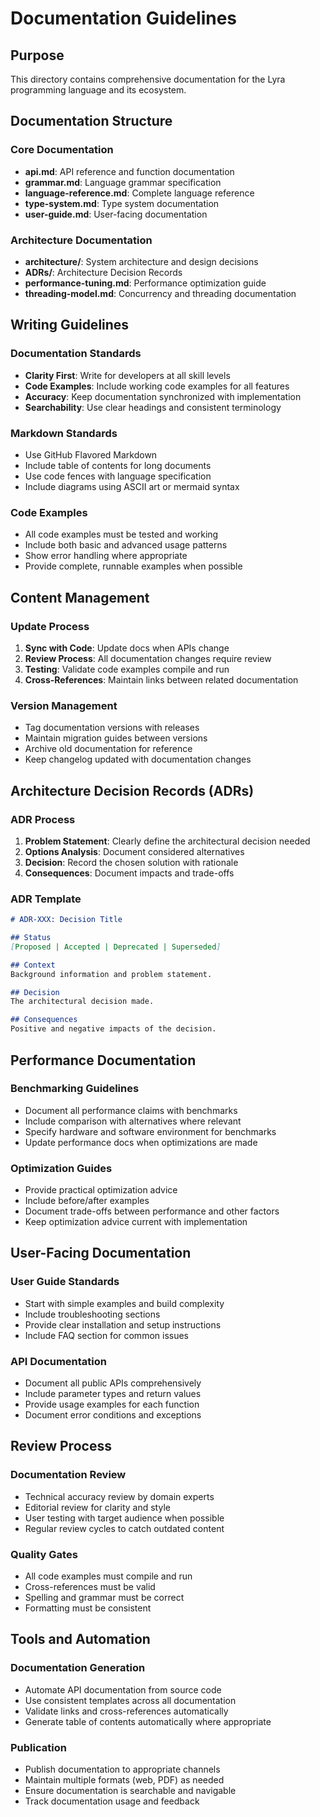 # Documentation Guidelines

## Purpose

This directory contains comprehensive documentation for the Lyra programming language and its ecosystem.

## Documentation Structure

### Core Documentation
- **api.md**: API reference and function documentation
- **grammar.md**: Language grammar specification
- **language-reference.md**: Complete language reference
- **type-system.md**: Type system documentation
- **user-guide.md**: User-facing documentation

### Architecture Documentation
- **architecture/**: System architecture and design decisions
- **ADRs/**: Architecture Decision Records
- **performance-tuning.md**: Performance optimization guide
- **threading-model.md**: Concurrency and threading documentation

## Writing Guidelines

### Documentation Standards
- **Clarity First**: Write for developers at all skill levels
- **Code Examples**: Include working code examples for all features
- **Accuracy**: Keep documentation synchronized with implementation
- **Searchability**: Use clear headings and consistent terminology

### Markdown Standards
- Use GitHub Flavored Markdown
- Include table of contents for long documents
- Use code fences with language specification
- Include diagrams using ASCII art or mermaid syntax

### Code Examples
- All code examples must be tested and working
- Include both basic and advanced usage patterns
- Show error handling where appropriate
- Provide complete, runnable examples when possible

## Content Management

### Update Process
1. **Sync with Code**: Update docs when APIs change
2. **Review Process**: All documentation changes require review
3. **Testing**: Validate code examples compile and run
4. **Cross-References**: Maintain links between related documentation

### Version Management
- Tag documentation versions with releases
- Maintain migration guides between versions
- Archive old documentation for reference
- Keep changelog updated with documentation changes

## Architecture Decision Records (ADRs)

### ADR Process
1. **Problem Statement**: Clearly define the architectural decision needed
2. **Options Analysis**: Document considered alternatives
3. **Decision**: Record the chosen solution with rationale
4. **Consequences**: Document impacts and trade-offs

### ADR Template
```markdown
# ADR-XXX: Decision Title

## Status
[Proposed | Accepted | Deprecated | Superseded]

## Context
Background information and problem statement.

## Decision
The architectural decision made.

## Consequences
Positive and negative impacts of the decision.
```

## Performance Documentation

### Benchmarking Guidelines
- Document all performance claims with benchmarks
- Include comparison with alternatives where relevant
- Specify hardware and software environment for benchmarks
- Update performance docs when optimizations are made

### Optimization Guides
- Provide practical optimization advice
- Include before/after examples
- Document trade-offs between performance and other factors
- Keep optimization advice current with implementation

## User-Facing Documentation

### User Guide Standards
- Start with simple examples and build complexity
- Include troubleshooting sections
- Provide clear installation and setup instructions
- Include FAQ section for common issues

### API Documentation
- Document all public APIs comprehensively
- Include parameter types and return values
- Provide usage examples for each function
- Document error conditions and exceptions

## Review Process

### Documentation Review
- Technical accuracy review by domain experts
- Editorial review for clarity and style
- User testing with target audience when possible
- Regular review cycles to catch outdated content

### Quality Gates
- All code examples must compile and run
- Cross-references must be valid
- Spelling and grammar must be correct
- Formatting must be consistent

## Tools and Automation

### Documentation Generation
- Automate API documentation from source code
- Use consistent templates across all documentation
- Validate links and cross-references automatically
- Generate table of contents automatically where appropriate

### Publication
- Publish documentation to appropriate channels
- Maintain multiple formats (web, PDF) as needed
- Ensure documentation is searchable and navigable
- Track documentation usage and feedback